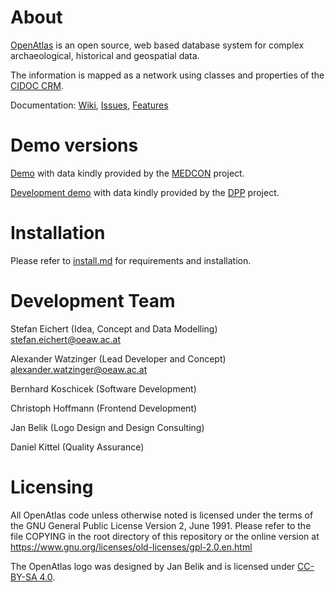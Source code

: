 # About

[OpenAtlas](https://openatlas.eu) is an open source, web based database system for complex archaeological, historical and geospatial data.

The information is mapped as a network using classes and properties of the [CIDOC CRM](http://www.cidoc-crm.org/).

Documentation: [Wiki](https://redmine.openatlas.eu/projects/uni/wiki), [Issues](https://redmine.openatlas.eu/projects/uni/issues), [Features](https://redmine.openatlas.eu/projects/uni/wiki/Features)

# Demo versions

[Demo](https://demo.openatlas.eu) with data kindly provided by the [MEDCON](https://oeaw.academia.edu/MappingMedievalConflict) project.

[Development demo](https://demo-dev.openatlas.eu) with data kindly provided by the [DPP](https://dpp.oeaw.ac.at/) project.

# Installation

Please refer to [install.md](install.md) for requirements and installation.

# Development Team

Stefan Eichert (Idea, Concept and Data Modelling)<br>
[stefan.eichert@oeaw.ac.at](mailto:stefan.eichert@oeaw.ac.at)

Alexander Watzinger (Lead Developer and Concept)<br>
[alexander.watzinger@oeaw.ac.at](mailto:alexander.watzinger@oeaw.ac.at)

Bernhard Koschicek (Software Development)

Christoph Hoffmann (Frontend Development)

Jan Belik (Logo Design and Design Consulting)

Daniel Kittel (Quality Assurance)

# Licensing

All OpenAtlas code unless otherwise noted is licensed under the terms of the GNU General Public License Version 2,
June 1991. Please refer to the file COPYING in the root directory of this repository or the online version at <https://www.gnu.org/licenses/old-licenses/gpl-2.0.en.html>

The OpenAtlas logo was designed by Jan Belik and is licensed under [CC-BY-SA 4.0](<https://creativecommons.org/licenses/by-sa/4.0/>).
